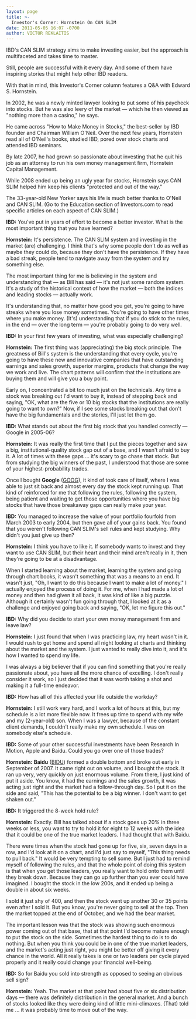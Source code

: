 ```yaml
---
layout: page
title: >-
  Investor's Corner: Hornstein On CAN SLIM
date: 2011-05-05 16:07 -0700
author: VICTOR REKLAITIS
---
```





IBD's CAN SLIM strategy aims to make investing easier, but the approach is multifaceted and takes time to master.

  

Still, people are successful with it every day. And some of them have inspiring stories that might help other IBD readers.

  

With that in mind, this Investor's Corner column features a Q&A with Edward S. Hornstein.

  

In 2002, he was a newly minted lawyer looking to put some of his paycheck into stocks. But he was also leery of the market — which he then viewed as "nothing more than a casino," he says.

  

He came across "How to Make Money in Stocks," the best-seller by IBD founder and Chairman William O'Neil. Over the next few years, Hornstein read all of O'Neil's books, studied IBD, pored over stock charts and attended IBD seminars.

  

By late 2007, he had grown so passionate about investing that he quit his job as an attorney to run his own money management firm, Hornstein Capital Management.

  

While 2008 ended up being an ugly year for stocks, Hornstein says CAN SLIM helped him keep his clients "protected and out of the way."

  

The 33-year-old New Yorker says his life is much better thanks to O'Neil and CAN SLIM. (Go to the Education section of Investors.com to read specific articles on each aspect of CAN SLIM.)

  

**IBD:** You've put in years of effort to become a better investor. What is the most important thing that you have learned?

  

**Hornstein:** It's persistence. The CAN SLIM system and investing in the market (are) challenging. I think that's why some people don't do as well as maybe they could do, because they don't have the persistence. If they have a bad streak, people tend to navigate away from the system and try something else.

  

The most important thing for me is believing in the system and understanding that — as Bill has said — it's not just some random system. It's a study of the historical context of how the market — both the indices and leading stocks — actually work.

  

It's understanding that, no matter how good you get, you're going to have streaks where you lose money sometimes. You're going to have other times where you make money. (It's) understanding that if you do stick to the rules, in the end — over the long term — you're probably going to do very well.

  

**IBD:** In your first few years of investing, what was especially challenging?

  

**Hornstein:** The first thing was (appreciating) the big stock principle. The greatness of Bill's system is the understanding that every cycle, you're going to have these new and innovative companies that have outstanding earnings and sales growth, superior margins, products that change the way we work and live. The chart patterns will confirm that the institutions are buying them and will give you a buy point.

  

Early on, I concentrated a bit too much just on the technicals. Any time a stock was breaking out I'd want to buy it, instead of stepping back and saying, "OK, what are the five or 10 big stocks that the institutions are really going to want to own?" Now, if I see some stocks breaking out that don't have the big fundamentals and the stories, I'll just let them go.

  

**IBD:** What stands out about the first big stock that you handled correctly — Google in 2005-06?

  

**Hornstein:** It was really the first time that I put the pieces together and saw a big, institutional-quality stock gap out of a base, and I wasn't afraid to buy it. A lot of times with these gaps ... it's scary to go chase that stock. But from studying the big winners of the past, I understood that those are some of your highest-probability trades.

  

Once I bought **Google** ([GOOG](https://research.investors.com/quote.aspx?symbol=GOOG)), it kind of took care of itself, where I was able to just sit back and almost every day the stock kept running up. That kind of reinforced for me that following the rules, following the system, being patient and waiting to get those opportunities where you have big stocks that have those breakaway gaps can really make your year.

  

**IBD:** You managed to increase the value of your portfolio fourfold from March 2003 to early 2004, but then gave all of your gains back. You found that you weren't following CAN SLIM's sell rules and kept studying. Why didn't you just give up then?

  

**Hornstein:** I think you have to like it. If somebody wants to invest and they want to use CAN SLIM, but their heart and their mind aren't really in it, then they're going to be at a disadvantage.

  

When I started learning about the market, learning the system and going through chart books, it wasn't something that was a means to an end. It wasn't just, "Oh, I want to do this because I want to make a lot of money." I actually enjoyed the process of doing it. For me, when I had made a lot of money and then had given it all back, it was kind of like a big puzzle. Although it certainly wasn't fun going through that, I looked at it as a challenge and enjoyed going back and saying, "OK, let me figure this out."

  

**IBD:** Why did you decide to start your own money management firm and leave law?

  

**Hornstein:** I just found that when I was practicing law, my heart wasn't in it. I would rush to get home and spend all night looking at charts and thinking about the market and the system. I just wanted to really dive into it, and it's how I wanted to spend my life.

  

I was always a big believer that if you can find something that you're really passionate about, you have all the more chance of excelling. I don't really consider it work, so I just decided that it was worth taking a shot and making it a full-time endeavor.

  

**IBD:** How has all of this affected your life outside the workday?

  

**Hornstein:** I still work very hard, and I work a lot of hours at this, but my schedule is a lot more flexible now. It frees up time to spend with my wife and my (2-year-old) son. When I was a lawyer, because of the constant client demands, I couldn't really make my own schedule. I was on somebody else's schedule.

  

**IBD:** Some of your other successful investments have been Research In Motion, Apple and Baidu. Could you go over one of those trades?

  

**Hornstein:** **Baidu** ([BIDU](https://research.investors.com/quote.aspx?symbol=BIDU)) formed a double bottom and broke out early in September of 2007. It came right out on volume, and I bought the stock. It ran up very, very quickly on just enormous volume. From there, I just kind of put it aside. You know, it had the earnings and the sales growth, it was acting just right and the market had a follow-through day. So I put it on the side and said, "This has the potential to be a big winner. I don't want to get shaken out."

  

**IBD:** It triggered the 8-week hold rule?

  

**Hornstein:** Exactly. Bill has talked about if a stock goes up 20% in three weeks or less, you want to try to hold it for eight to 12 weeks with the idea that it could be one of the true market leaders. I had thought that with Baidu.

  

There were times when the stock had gone up for five, six, seven days in a row, and I'd look at it on a chart, and I'd just say to myself, "This thing needs to pull back." It would be very tempting to sell some. But I just had to remind myself of following the rules, and that the whole point of doing this system is that when you get those leaders, you really want to hold onto them until they break down. Because they can go up further than you ever could have imagined. I bought the stock in the low 200s, and it ended up being a double in about six weeks.

  

I sold it just shy of 400, and then the stock went up another 30 or 35 points even after I sold it. But you know, you're never going to sell at the top. Then the market topped at the end of October, and we had the bear market.

  

The important lesson was that the stock was showing such enormous power coming out of that base, that at that point I'd become mature enough to put the stock on the side. Sometimes the hardest thing to do is to do nothing. But when you think you could be in one of the true market leaders, and the market's acting just right, you might be better off giving it every chance in the world. All it really takes is one or two leaders per cycle played properly and it really could change your financial well-being.

  

**IBD:** So for Baidu you sold into strength as opposed to seeing an obvious sell sign?

  

**Hornstein:** Yeah. The market at that point had about five or six distribution days — there was definitely distribution in the general market. And a bunch of stocks looked like they were doing kind of little mini-climaxes. (That) told me ... it was probably time to move out of the way.




